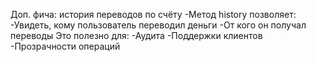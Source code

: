 Доп. фича: история переводов по счёту
-Метод history позволяет:
-Увидеть, кому пользователь переводил деньги
-От кого он получал переводы
Это полезно для:
-Аудита
-Поддержки клиентов
-Прозрачности операций